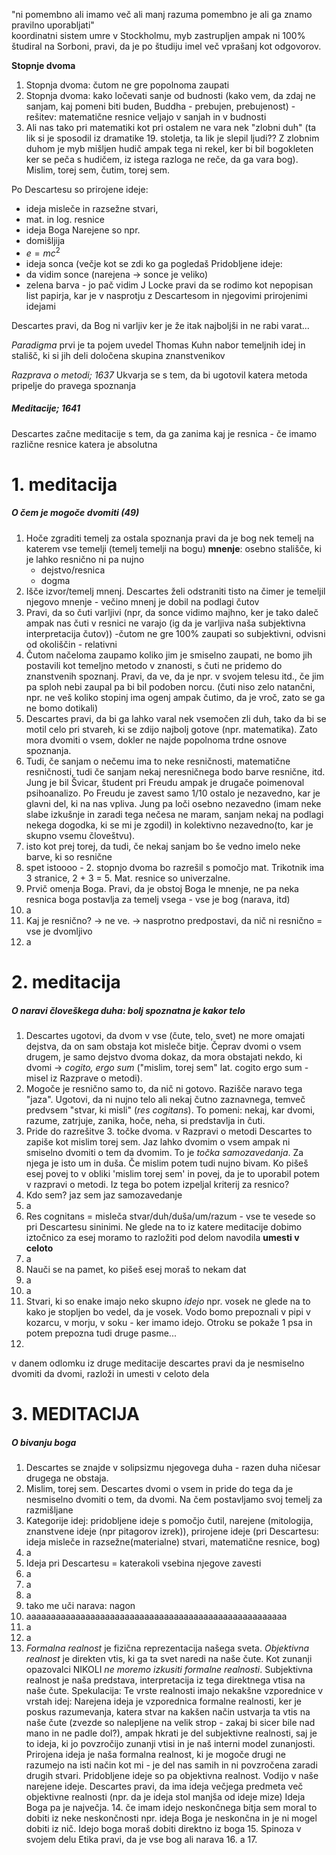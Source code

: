 "ni pomembno ali imamo več ali manj razuma pomembno je ali ga znamo pravilno uporabljati"  
koordinatni sistem
umre v Stockholmu, myb zastrupljen ampak ni 100%
študiral na Sorboni, pravi, da je po študiju imel več vprašanj kot odgovorov.


**Stopnje dvoma**
1. Stopnja dvoma:  čutom ne gre popolnoma zaupati
2. Stopnja dvoma: kako ločevati sanje od budnosti (kako vem, da zdaj ne sanjam, kaj pomeni biti buden, Buddha - prebujen, prebujenost) - rešitev: matematične resnice veljajo v sanjah in v budnosti
3. Ali nas tako pri matematiki kot pri ostalem ne vara nek "zlobni duh" (ta lik si je sposodil iz dramatike 19. stoletja, ta lik je slepil ljudi?? Z zlobnim duhom je myb mišljen hudič ampak tega ni rekel, ker bi bil bogokleten ker se peča s hudičem, iz istega razloga ne reče, da ga vara bog). Mislim, torej sem, čutim, torej sem.


Po Descartesu so prirojene ideje:
- ideja misleče in razsežne stvari, 
- mat. in log. resnice
- ideja Boga
Narejene so npr. 
- domišljija
- $e=mc^2$
- ideja sonca (večje kot se zdi ko ga pogledaš
Pridobljene ideje:
- da vidim sonce (narejena -> sonce je veliko)
- zelena barva - jo pač vidim
J Locke pravi da se rodimo kot nepopisan list papirja, kar je v nasprotju z Descartesom in njegovimi prirojenimi idejami

Descartes pravi, da Bog ni varljiv ker je že itak najboljši in ne rabi varat...

*Paradigma* prvi je ta pojem uvedel Thomas Kuhn nabor temeljnih idej in stališč, ki si jih deli določena skupina znanstvenikov

*Razprava o metodi; 1637*
Ukvarja se s tem, da bi ugotovil katera metoda pripelje do pravega spoznanja
##### Meditacije; 1641

Descartes začne meditacije s tem, da ga zanima kaj je resnica - če imamo različne resnice katera je absolutna


# 1. meditacija
##### O čem je mogoče dvomiti (49)
1. Hoče zgraditi temelj za ostala spoznanja
	pravi da je bog nek temelj na katerem vse temelji (temelj temelji na bogu)
**mnenje**: osebno stališče, ki je lahko resnično ni pa nujno
	- dejstvo/resnica
	- dogma
2. Išče izvor/temelj mnenj. Descartes želi odstraniti tisto na čimer je temeljil njegovo mnenje - večino mnenj je dobil na podlagi čutov
3. Pravi, da so čuti varljivi (npr, da sonce vidimo majhno, ker je tako daleč ampak nas čuti v resnici ne varajo (ig da je varljiva naša subjektivna interpretacija čutov)) 
	-čutom ne gre 100% zaupati
	so subjektivni, odvisni od okoliščin - relativni
4. Čutom načeloma zaupamo koliko jim je smiselno zaupati, ne bomo jih postavili kot temeljno metodo v znanosti, s čuti ne pridemo do znanstvenih spoznanj. Pravi, da ve, da je npr. v svojem telesu itd., če jim pa sploh nebi zaupal pa bi bil podoben norcu. (čuti niso zelo natančni, npr. ne veš koliko stopinj ima ogenj ampak čutimo, da je vroč, zato se ga ne bomo dotikali)
5. Descartes pravi, da bi ga lahko varal nek vsemočen zli duh, tako da bi se motil celo pri stvareh, ki se zdijo najbolj gotove (npr. matematika). Zato mora dvomiti o vsem, dokler ne najde popolnoma trdne osnove spoznanja.
6. Tudi, če sanjam o nečemu ima to neke resničnosti, matematične resničnosti, tudi če sanjam nekaj neresničnega bodo barve resnične, itd. 
		Jung je bil Švicar, študent pri Freudu ampak je drugače poimenoval psihoanalizo. Po Freudu je zavest samo 1/10 ostalo je nezavedno, kar je glavni del, ki na nas vpliva. Jung pa loči osebno nezavedno (imam neke slabe izkušnje in zaradi tega nečesa ne maram, sanjam nekaj na podlagi nekega dogodka, ki se mi je zgodil) in kolektivno nezavedno(to, kar je skupno vsemu človeštvu).
7. isto kot prej torej, da tudi, če nekaj sanjam bo še vedno imelo neke barve, ki so resnične
8. spet istoooo - 2. stopnjo dvoma bo razrešil s pomočjo mat. Trikotnik ima 3 stranice, 2 + 3 = 5. Mat. resnice so univerzalne.
9. Prvič omenja Boga. Pravi, da je obstoj Boga le mnenje, ne pa neka resnica boga postavlja za temelj vsega - vse je bog (narava, itd)
10.  a
11. Kaj je resnično? $\rightarrow$ ne ve. $\rightarrow$ nasprotno predpostavi, da nič ni resnično = vse je dvomljivo
12. a

# 2. meditacija
##### O naravi človeškega duha: bolj spoznatna je kakor telo
1. Descartes ugotovi, da dvom v vse (čute, telo, svet) ne more omajati dejstva, da on sam obstaja kot misleče bitje. Čeprav dvomi o vsem drugem, je samo dejstvo dvoma dokaz, da mora obstajati nekdo, ki dvomi → _cogito, ergo sum_ ("mislim, torej sem" lat. cogito ergo sum - misel iz Razprave o metodi).
2. Mogoče je resnično samo to, da nič ni gotovo. Razišče naravo tega "jaza". Ugotovi, da ni nujno telo ali nekaj čutno zaznavnega, temveč predvsem "stvar, ki misli" (_res cogitans_). To pomeni: nekaj, kar dvomi, razume, zatrjuje, zanika, hoče, neha, si predstavlja in čuti.
3. Pride do razrešitve 3. točke dvoma. v Razpravi o metodi Descartes to zapiše kot mislim torej sem. Jaz lahko dvomim o vsem ampak ni smiselno dvomiti o tem da dvomim. To je *točka samozavedanja*. Za njega je isto um in duša. Če mislim potem tudi nujno bivam. Ko pišeš esej povej to v obliki 'mislim torej sem' in povej, da je to uporabil potem v razpravi o metodi. Iz tega bo potem izpeljal kriterij za resnico?
4. Kdo sem? jaz sem jaz samozavedanje
5. a
6. Res cognitans = misleča stvar/duh/duša/um/razum - vse te vesede so pri Descartesu sininimi. Ne glede na to iz katere meditacije dobimo iztočnico za esej moramo to razložiti pod delom navodila **umesti v celoto**
7. a
8. Nauči se na pamet, ko pišeš esej moraš to nekam dat
9. a
10. a
11. Stvari, ki so enake imajo neko skupno *idejo* npr. vosek ne glede na to kako je stopljen bo vedel, da je vosek. Vodo bomo prepoznali v pipi v kozarcu, v morju, v soku - ker imamo idejo. Otroku se pokaže 1 psa in potem prepozna tudi druge pasme... 
12. 




v danem odlomku iz druge meditacije descartes pravi da je nesmiselno dvomiti da dvomi, razloži in umesti v celoto dela 



# 3. MEDITACIJA
##### O bivanju boga
1. Descartes se znajde v solipsizmu njegovega duha - razen duha ničesar drugega ne obstaja.
2. Mislim, torej sem. Descartes dvomi o vsem in pride do tega da je nesmiselno dvomiti o tem, da dvomi. Na čem postavljamo svoj temelj za razmišljane
3. Kategorije idej: pridobljene ideje s pomočjo čutil, narejene (mitologija, znanstvene ideje (npr pitagorov izrek)), prirojene ideje (pri Descartesu: ideja misleče in razsežne(materialne) stvari, matematične resnice, bog)
4. a
5. Ideja pri Descartesu = katerakoli vsebina njegove zavesti
6. a
7. a
8. a
9. tako me uči narava: nagon
10. aaaaaaaaaaaaaaaaaaaaaaaaaaaaaaaaaaaaaaaaaaaaaaaaaaaaa
11. a
12. a
13. *Formalna* *realnost* je fizična reprezentacija našega sveta. *Objektivna realnost* je direkten vtis, ki ga ta svet naredi na naše čute. Kot zunanji opazovalci NIKOLI *ne moremo izkusiti formalne realnosti*. Subjektivna realnost je naša predstava, interpretacija iz tega direktnega vtisa na naše čute.
     Spekulacija: Te vrste realnosti imajo nekakšne vzporednice v vrstah idej: Narejena ideja je vzporednica formalne realnosti, ker je poskus razumevanja, katera stvar na kakšen način ustvarja ta vtis na naše čute (zvezde so nalepljene na velik strop - zakaj bi sicer bile nad mano in ne padle dol?), ampak hkrati je del subjektivne realnosti, saj je to ideja, ki jo povzročijo zunanji vtisi in je naš interni model zunanjosti. Prirojena ideja je naša formalna realnost, ki je mogoče drugi ne razumejo na isti način kot mi - je del nas samih in ni povzročena zaradi drugih stvari. Pridobljene ideje so pa objektivna realnost. Vodijo v naše narejene ideje.
     Descartes pravi, da ima ideja večjega predmeta več objektivne realnosti (npr. da je ideja stol manjša od ideje mize) Ideja Boga pa je največja.
    14. če imam idejo neskončnega bitja sem moral to dobiti iz neke neskončnosti npr. ideja Boga je neskončna in je ni mogel dobiti iz nič. Idejo boga moraš dobiti direktno iz boga
    15. Spinoza v svojem delu Etika pravi, da je vse bog ali narava
    16. a
    17. 